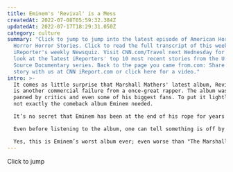 ```yaml
---
title: Eminem's 'Revival' is a Mess
createdAt: 2022-07-08T05:59:32.384Z
updatedAt: 2022-07-17T18:29:31.050Z
category: culture
summary: "Click to jump to jump into the latest episode of American Horror
  Horror Horror Stories. Click to read the full transcript of this week's
  iReporter's weekly Newsquiz. Visit CNN.com/Travel next Wednesday for a new
  look at the latest iReporters' top 10 most recent stories from the U.S. Open
  Source Documentary series. Back to the page you came from.com: Share your own
  story with us at CNN iReport.com or click here for a video."
intro: >-
  It comes as little surprise that Marshall Mathers' latest album, Revival,
  is another commercial failure from a once-great rapper. The album was largely
  panned by critics and even some of his biggest fans. To put it lightly, it’s
  not exactly the comeback album Eminem needed. 

  It’s no secret that Eminem has been at the end of his rope for years now. The almost-grating awkwardness of his 2013 lead single (and only significant hit) “Berzerk” seemed to signal an impending creative collapse. And boy, was everyone right. 

  Even before listening to the album, one can tell something is off by looking at the tracklist: It feels like a third mixtape with a few token hits tacked on at the end and no real identity or direction. There are multiple songs that are clearly just first takes (with fluffed vocals from a producer), and several tracks are so lazily produced that they sound like demos recorded over basic beats in GarageBand on someone’s laptop in their bedroom. 

  Yes, this is Eminem’s worst album ever; even worse than "The Marshall Mathers LP 2", "Recovery", and even "Recovery" again (sorry). Keep reading to see why
---
```


Click to jump
